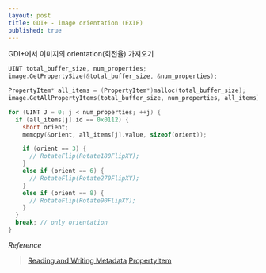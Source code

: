 ```yaml
---
layout: post
title: GDI+ - image orientation (EXIF)
published: true
---
```


GDI+에서 이미지의 orientation(회전율) 가져오기

```cpp
UINT total_buffer_size, num_properties;
image.GetPropertySize(&total_buffer_size, &num_properties);

PropertyItem* all_items = (PropertyItem*)malloc(total_buffer_size);
image.GetAllPropertyItems(total_buffer_size, num_properties, all_items);

for (UINT J = 0; j < num_properties; ++j) {
  if (all_items[j].id == 0x0112) {
    short orient;
    memcpy(&orient, all_items[j].value, sizeof(orient));

    if (orient == 3) {
      // RotateFlip(Rotate180FlipXY);
    }
    else if (orient == 6) {
      // RotateFlip(Rotate270FlipXY);
    }
    else if (orient == 8) {
      // RotateFlip(Rotate90FlipXY);
    }
  }
  break; // only orientation
}
```

_Reference_
> [Reading and Writing Metadata](https://msdn.microsoft.com/en-us/library/windows/desktop/ms533832(v=vs.85).aspx)  
> [PropertyItem](https://msdn.microsoft.com/en-us/library/system.drawing.imaging.propertyitem.id(v=vs.110).aspx)
